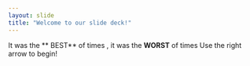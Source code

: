 ```yaml
---
layout: slide
title: "Welcome to our slide deck!"
---
```

It was the ** BEST** of times , it was  the **WORST** of times
Use the right arrow to begin!
